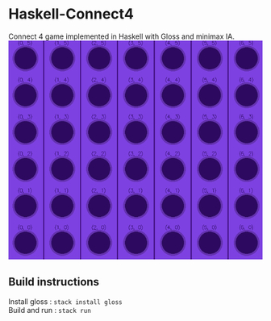 # Haskell-Connect4
Connect 4 game implemented in Haskell with Gloss and minimax IA.  
![Example](Animation.gif)
## Build instructions
Install gloss : `stack install gloss`  
Build and run : `stack run`  
